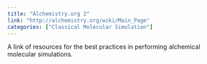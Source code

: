 ```yaml
---
title: "Alchemistry.org 2"
link: "http://alchemistry.org/wiki/Main_Page"
categories: ["Classical Molecular Simulation"]
---
```


A link of resources for the best practices in performing alchemical molecular simulations.




